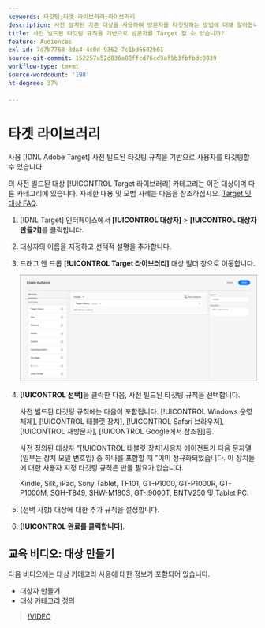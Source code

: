 ```yaml
---
keywords: 타깃팅;타겟 라이브러리;라이브러리
description: 사전 설치된 기존 대상을 사용하여 방문자를 타깃팅하는 방법에 대해 알아봅니다.
title: 사전 빌드된 타깃팅 규칙을 기반으로 방문자를 Target 할 수 있습니까?
feature: Audiences
exl-id: 7d7b7768-8da4-4c0d-9362-7c1bd6602b61
source-git-commit: 152257a52d836a88ffcd76cd9af5b3fbfbdc0839
workflow-type: tm+mt
source-wordcount: '198'
ht-degree: 37%

---
```


# 타겟 라이브러리

사용 [!DNL Adobe Target] 사전 빌드된 타깃팅 규칙을 기반으로 사용자를 타깃팅할 수 있습니다.

의 사전 빌드된 대상 [!UICONTROL Target 라이브러리] 카테고리는 이전 대상이며 다른 카테고리에 있습니다. 자세한 내용 및 모범 사례는 다음을 참조하십시오. [Target 및 대상 FAQ](/help/main/c-target/c-troubleshooting-targets-and-audiences/troubleshooting-targets-and-audiences.md#concept_C4EE4B8F4840430CBD798D579A8F208D).

1. [!DNL Target] 인터페이스에서 **[!UICONTROL 대상자]** > **[!UICONTROL 대상자 만들기]**&#x200B;를 클릭합니다.
1. 대상자의 이름을 지정하고 선택적 설명을 추가합니다.
1. 드래그 앤 드롭 **[!UICONTROL Target 라이브러리]** 대상 빌더 창으로 이동합니다.

   ![타겟 라이브러리](assets/target_library.png)

1. **[!UICONTROL 선택]**&#x200B;을 클릭한 다음, 사전 빌드된 타깃팅 규칙을 선택합니다.

   사전 빌드된 타깃팅 규칙에는 다음이 포함됩니다. [!UICONTROL Windows 운영 체제], [!UICONTROL 태블릿 장치], [!UICONTROL Safari 브라우저], [!UICONTROL 재방문자], [!UICONTROL Google에서 참조됨]등.

   사전 정의된 대상자 &quot;[!UICONTROL 태블릿 장치]사용자 에이전트가 다음 문자열(일부는 장치 모델 번호임) 중 하나를 포함할 때 &quot;이미 정규화되었습니다. 이 장치들에 대한 사용자 지정 타깃팅 규칙은 만들 필요가 없습니다.

   Kindle, Silk, iPad, Sony Tablet, TF101, GT-P1000, GT-P1000R, GT-P1000M, SGH-T849, SHW-M180S, GT-I9000T, BNTV250 및 Tablet PC.

1. (선택 사항) 대상에 대한 추가 규칙을 설정합니다.
1. **[!UICONTROL 완료를 클릭합니다]**.

## 교육 비디오: 대상 만들기

다음 비디오에는 대상 카테고리 사용에 대한 정보가 포함되어 있습니다.

* 대상자 만들기
* 대상 카테고리 정의

>[!VIDEO](https://video.tv.adobe.com/v/17392)
